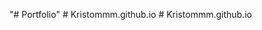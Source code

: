 "# Portfolio" 
#   K r i s t o m m m . g i t h u b . i o  
 #   K r i s t o m m m . g i t h u b . i o  
 